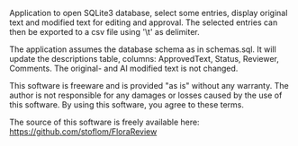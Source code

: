 Application to open SQLite3 database, select some entries, display original text and modified text for editing and approval.
The selected entries can then be exported to a csv file using '\t' as delimiter.

The application assumes the database schema as in schemas.sql. It will update the descriptions table, columns:
ApprovedText, Status, Reviewer, Comments. The original- and AI modified text is not changed.

This software is freeware and is provided "as is" without any warranty. The author is not responsible for any damages
or losses caused by the use of this software. By using this software, you agree to these terms.

The source of this software is freely available here: https://github.com/stoflom/FloraReview